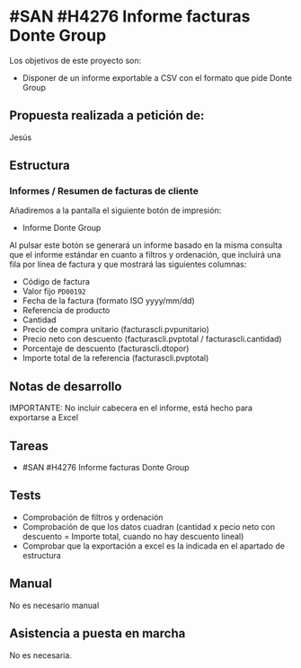 # #SAN #H4276 Informe facturas Donte Group

Los objetivos de este proyecto son:
+ Disponer de un informe exportable a CSV con el formato que pide Donte Group

## Propuesta realizada a petición de:
Jesús

## Estructura

### Informes / Resumen de facturas de cliente
Añadiremos a la pantalla el siguiente botón de impresión:
+ Informe Donte Group

Al pulsar este botón se generará un informe basado en la misma consulta que el informe estándar en cuanto a filtros y ordenación, que incluirá una fila por línea de factura y que mostrará las siguientes columnas:

+ Código de factura
+ Valor fijo `PD00192`
+ Fecha de la factura (formato ISO yyyy/mm/dd)
+ Referencia de producto
+ Cantidad
+ Precio de compra unitario (facturascli.pvpunitario)
+ Precio neto con descuento (facturascli.pvptotal / facturascli.cantidad)
+ Porcentaje de descuento (facturascli.dtopor)
+ Importe total de la referencia (facturascli.pvptotal)

## Notas de desarrollo
IMPORTANTE: No incluir cabecera en el informe, está hecho para exportarse a Excel

## Tareas
* #SAN #H4276 Informe facturas Donte Group


## Tests
+ Comprobación de filtros y ordenación
+ Comprobación de que los datos cuadran (cantidad x pecio neto con descuento = Importe total, cuando no hay descuento lineal)
+ Comprobar que la exportación a excel es la indicada en el apartado de estructura

## Manual
No es necesario manual

## Asistencia a puesta en marcha
No es necesaria.
